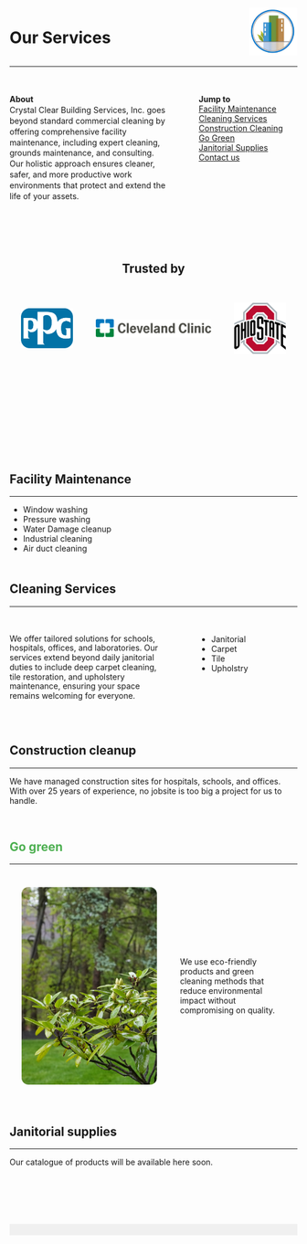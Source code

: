 
<div style="display: flex; align-items: center; justify-content: space-between;">
    <h1>Our Services</h1>
    <img src="/docs/CCBS.png" alt="Your Alt Text" style="width: 85px;">
</div>

---

<div style="display: flex;"><div style="flex: 80%; padding-left: 0px; line-height: 1.35; padding-bottom: 10px; padding-top: 20px;">

**About**  
Crystal Clear Building Services, Inc. goes beyond standard commercial cleaning by offering comprehensive facility maintenance, including expert cleaning, grounds maintenance, and consulting. Our holistic approach ensures cleaner, safer, and more productive work environments that protect and extend the life of your assets.

</div><div style="flex: 50%; padding-left: 55px; padding-top: 20px;">

**Jump to**  
<a href="#1" class="jump-to">Facility Maintenance</a>  
<a href="#2" class="jump-to">Cleaning Services</a>  
<a href="#3" class="jump-to">Construction Cleaning</a>   
<a href="#4" class="jump-to">Go Green</a>   
<a href="#5" class="jump-to">Janitorial Supplies</a>  
<a href="#7" class="jump-to">Contact us</a>

</div></div>

<div style="text-align: center; margin-top: 80px;">

  ## Trusted by <a id="6"></a>
</div>
<div class="full-width-grey-bg" style="height: 20px; margin-bottom: 10px; margin-top: 10px;">
</div>
<div class="full-width-grey-bg" style="height: 200px;">
  <div style="display: flex; justify-content: space-around; align-items: center; width: 100%; max-width: 960px; margin: auto;">
    <img class="logo-style" src="/docs/PPG.svg" alt="PPG Logo" style="width: 18%; max-width: 110px;">
    <img class="logo-style" src="/docs/cc.svg" alt="Cleveland Clinic Logo" style="width: 40%; max-width: 220px;">
    <img class="logo-style" src="/docs/osu.svg" alt="Ohio State Logo" style="width: 18%; max-width: 110px;">
</div>
</div>
</div>
</div>
</div>
<a id="1"></a>
<div class="full-width-grey-bg" style="height: 20px; margin-bottom: 20px; margin-top: 10px;">
</div>

<br />

## Facility Maintenance

---

- Window washing
- Pressure washing
- Water Damage cleanup
- Industrial cleaning
- Air duct cleaning
<a id="2"></a>
<div class="full-width" style="margin-bottom: 50px;"></div>

## Cleaning Services
---

<div style="display: flex;"><div style="flex: 80%; padding-left: 0px; line-height: 1.2; padding-bottom: 10px; padding-top: 20px;">

We offer tailored solutions for schools, hospitals, offices, and laboratories. Our services extend beyond daily janitorial duties to include deep carpet cleaning, tile restoration, and upholstery maintenance, ensuring your space remains welcoming for everyone.
</div>

<div style="flex: 50%; padding-left: 50px; padding-top: 20px;">

- Janitorial
- Carpet
- Tile
- Upholstry
</div></div>
<a id="3"></a>
<div class="full-width" style="margin-bottom: 50px;"></div>

## Construction cleanup
---

We have managed construction sites for hospitals, schools, and offices. With over 25 years of experience, no jobsite is too big a project for us to handle.
<a id="4"></a>
<div class="full-width" style="margin-bottom: 60px;"></div>

<div class="full-width" style="margin-bottom: 60px;"></div>

## <span style="color:#4CAF50">Go green</span></div>

---

<div style="display: flex; margin-top: 20px; padding-bottom: 20px; padding-top: 20px;">
  <div style="flex: 60%; padding-left: 0px; line-height: 1.35; display: flex; justify-content: center; align-items: center;">
    <img src="/docs/leaves.jpg" alt="Alt text" style="width: 85%; height: auto; border-radius: 12px;">
  </div>
  <div style="flex: 40%; padding-left: 20px; padding-right: 20px; display: flex; align-items: center;">
    We use eco-friendly products and green cleaning methods that reduce environmental impact without compromising on quality. 
  </div>
</div>

<a id="5"></a>
<div class="full-width" style="margin-bottom: 50px;"></div>

## Janitorial supplies
---

Our catalogue of products will be available here soon.

<div style = "margin-top: 100px;">

</div>

<div class="full-width" style="display: flex; justify-content: center; align-items: center; margin-top: 10px; background-color: #f0f0f0; height: 20px; margin-bottom: 10px;">
  <!-- -->
</div>

<a id="7"></a>
